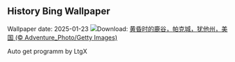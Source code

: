 ## History Bing Wallpaper
Wallpaper date: 2025-01-23
![](https://www.bing.com/th?id=OHR.DeerValley_ZH-CN6029262704_UHD.jpg&w=1000)Download: [黄昏时的鹿谷，帕克城，犹他州，美国 (© Adventure_Photo/Getty Images)](https://www.bing.com/th?id=OHR.DeerValley_ZH-CN6029262704_UHD.jpg)

Auto get programm by LtgX
